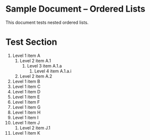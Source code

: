 Sample Document – Ordered Lists
===============================

This document tests nested ordered lists.

# Test Section

1. Level 1 item A
   1. Level 2 item A.1
      1. Level 3 item A.1.a
         1. Level 4 item A.1.a.i
   2. Level 2 item A.2
2. Level 1 item B
3. Level 1 item C
4. Level 1 item D
5. Level 1 item E
6. Level 1 item F
7. Level 1 item G
8. Level 1 item H
9. Level 1 item I
10. Level 1 item J
    1. Level 2 item J.1
11. Level 1 item K